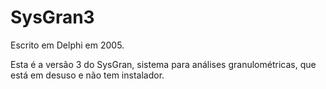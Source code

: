 # SysGran3 

Escrito em Delphi em 2005.

Esta é a versão 3 do SysGran, sistema para análises granulométricas, que está em desuso e não tem instalador.
